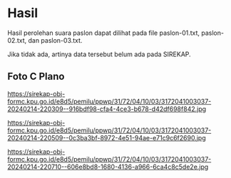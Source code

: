 # Hasil

Hasil perolehan suara paslon dapat dilihat pada file paslon-01.txt, paslon-02.txt, dan paslon-03.txt.

Jika tidak ada, artinya data tersebut belum ada pada SIREKAP.

## Foto C Plano

https://sirekap-obj-formc.kpu.go.id/e8d5/pemilu/ppwp/31/72/04/10/03/3172041003037-20240214-220309--916bdf98-cfa4-4ce3-b678-d42df698f842.jpg

https://sirekap-obj-formc.kpu.go.id/e8d5/pemilu/ppwp/31/72/04/10/03/3172041003037-20240214-220509--0c3ba3bf-8972-4e51-94ae-e71c9c6f2690.jpg

https://sirekap-obj-formc.kpu.go.id/e8d5/pemilu/ppwp/31/72/04/10/03/3172041003037-20240214-220710--606e8bd8-1680-4136-a966-6ca4c8c5de2e.jpg
